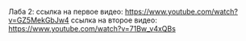 Лаба 2:
ссылка на первое видео: https://www.youtube.com/watch?v=GZ5MekGbJw4
ссылка на второе видео: https://www.youtube.com/watch?v=71Bw_v4xQBs
